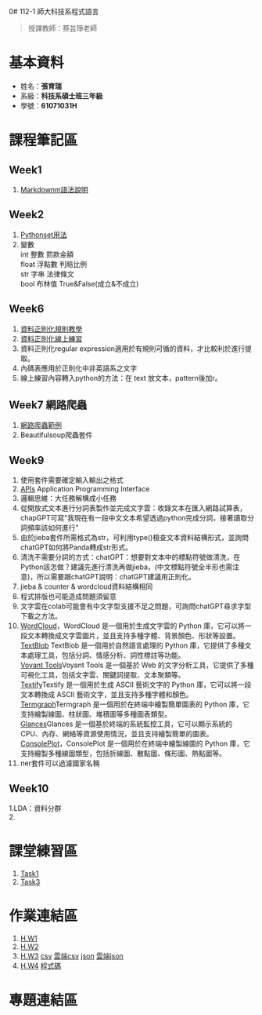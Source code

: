0# 112-1 師大科技系程式語言  
  > 授課教師：蔡芸琤老師
# 基本資料  
  * 姓名：**張育瑞**  
  * 系級：**科技系碩士班三年級**
  * 學號：**61071031H**
# 課程筆記區
## Week1
 1.  [Markdownm語法說明](https://markdown.tw/)  
## Week2
 1.  [Pythonset用法](https://shengyu7697.github.io/python-set/)
 2.  變數  
    int   整數  罰款金額  
    float 浮點數 判賠比例  
    str   字串   法律條文  
    bool  布林值  True&False(成立&不成立)
## Week6
 1.  [資料正則化規則教學](http://perso.ens-lyon.fr/lise.vaudor/strings-et-expressions-regulieres/?fbclid=IwAR0IHvNKp43Qrfo0TqpolYPpMUfViSrCBDY8SmBveKm01yZ6PzHPxspVaNI)
 2.  [資料正則化線上練習](https://regexr.com/)
 3.  資料正則化regular expression適用於有規則可循的資料，才比較利於進行提取。
 4.  內碼表應用於正則化中非英語系之文字
 5.  線上練習內容轉入python的方法：在 text 放文本，pattern後加r。
## Week7 網路爬蟲
  1.  [網路爬蟲範例](https://blog.jiatool.com/series/python%E7%B6%B2%E8%B7%AF%E7%88%AC%E8%9F%B2%E5%AF%A6%E4%BE%8B/page/2/)  
  2.  Beautifulsoup爬蟲套件

## Week9 
  1. 使用套件需要確定輸入輸出之格式
  2. [APIs](https://www.youtube.com/watch?time_continue=1&v=GZvSYJDk-us&embeds_referring_euri=https%3A%2F%2Fwww.bing.com%2F&embeds_referring_origin=https%3A%2F%2Fwww.bing.com&source_ve_path=Mjg2NjY&feature=emb_logo) Application Programming Interface
  3. 邏輯思維：大任務解構成小任務
  4. 從開放式文本進行分詞表製作並完成文字雲：收錄文本在匯入網路試算表，chapGPT可寫"我現在有一段中文文本希望透過python完成分詞，接著讀取分詞頻率該如何進行"
  5. 由於jieba套件所需格式為str，可利用type()檢查文本資料結構形式，並詢問chatGPT如何將Panda轉成str形式。
  6. 清洗不需要分詞的方式：chatGPT：想要對文本中的標點符號做清洗，在Python該怎做？建議先進行清洗再做jieba，(中文標點符號全半形也需注意)，所以需要跟chatGPT說明：chatGPT建議用正則化。
  7. jieba & counter & wordcloud資料結構相同
  8. 程式排版也可能造成問題須留意
  9. 文字雲在colab可能會有中文字型支援不足之問題，可詢問chatGPT尋求字型下載之方法。  
  10. [WordCloud](https://github.com/amueller/word_cloud)，WordCloud 是一個用於生成文字雲的 Python 庫，它可以將一段文本轉換成文字雲圖片，並且支持多種字體、背景顏色、形狀等設置。  
[TextBlob](https://github.com/sloria/TextBlob) TextBlob 是一個用於自然語言處理的 Python 庫，它提供了多種文本處理工具，包括分詞、情感分析、詞性標註等功能。  
[Voyant Tools](https://github.com/sgsinclair/VoyantServer)Voyant Tools 是一個基於 Web 的文字分析工具，它提供了多種可視化工具，包括文字雲、關鍵詞提取、文本聚類等。  
[Textify](https://github.com/mrdbourke/textify)Textify 是一個用於生成 ASCII 藝術文字的 Python 庫，它可以將一段文本轉換成 ASCII 藝術文字，並且支持多種字體和顏色。  
[Termgraph](https://github.com/mkaz/termgraph)Termgraph 是一個用於在終端中繪製簡單圖表的 Python 庫，它支持繪製線圖、柱狀圖、堆積圖等多種圖表類型。  
[Glances](https://github.com/nicolargo/glances)Glances 是一個基於終端的系統監控工具，它可以顯示系統的 CPU、內存、網絡等資源使用情況，並且支持繪製簡單的圖表。  
[ConsolePlot](https://github.com/pascaln/ConsolePlot)，ConsolePlot 是一個用於在終端中繪製線圖的 Python 庫，它支持繪製多種線圖類型，包括折線圖、散點圖、條形圖、熱點圖等。  
  11. ner套件可以過濾國家名稱
## Week10
  1.LDA：資料分群  
  2.
# 課堂練習區
  1.  [Task1](https://github.com/TaroRay/PL/blob/main/Task1.ipynb)  
  2.  [Task3](https://colab.research.google.com/drive/17P_lXYfHzF-Qx0VSmAq7AlDgA90OG2G1#scrollTo=i3GNb_M5ko47)
# 作業連結區
  1.  [H.W1](https://colab.research.google.com/drive/1v8OO1qbb4BbCyVENj4zvrMgDNiUxL7oV?usp=sharing)
  2.  [H.W2](https://github.com/TaroRay/PL/blob/main/20231007_H_W2%20.ipynb)  
  3.  [H.W3](https://github.com/TaroRay/PL/blob/main/20231030H_W3.ipynb)  [csv](https://github.com/TaroRay/PL/blob/main/matching_titles.csv)  [雲端csv](https://drive.google.com/drive/folders/1uPYyFeVHfgzm-RlxQ5261LIz_D6i-Kan)  [json](https://github.com/TaroRay/PL/blob/main/matching_titles.json)  [雲端json](https://drive.google.com/drive/folders/1uPYyFeVHfgzm-RlxQ5261LIz_D6i-Kan)
  4.  [H.W4](https://medium.com/@61071031h/%E8%87%BA%E7%81%A3%E4%BA%BA%E5%B0%8D%E6%B2%96%E7%B9%A9%E6%97%85%E9%81%8A%E7%9A%84%E9%97%9C%E6%B3%A8-d128d49bb66b) [程式碼](https://github.com/TaroRay/PL/blob/main/H_W4_%E6%B2%96%E7%B9%A9%E7%88%AC%E8%9F%B2%E8%88%87%E6%AD%A3%E5%89%87%E5%8C%96%E8%88%87%E6%96%87%E5%AD%97%E9%9B%B2.ipynb)
# 專題連結區

